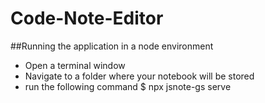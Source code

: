 # Code-Note-Editor

##Running the application in a node environment

- Open a terminal window
- Navigate to a folder where your notebook will be stored
- run the following command
  $ npx jsnote-gs serve
